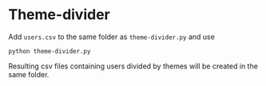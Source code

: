 # Theme-divider

Add `users.csv` to the same folder as `theme-divider.py` and use
```
python theme-divider.py
```
Resulting csv files containing users divided by themes will be created in the same folder.
